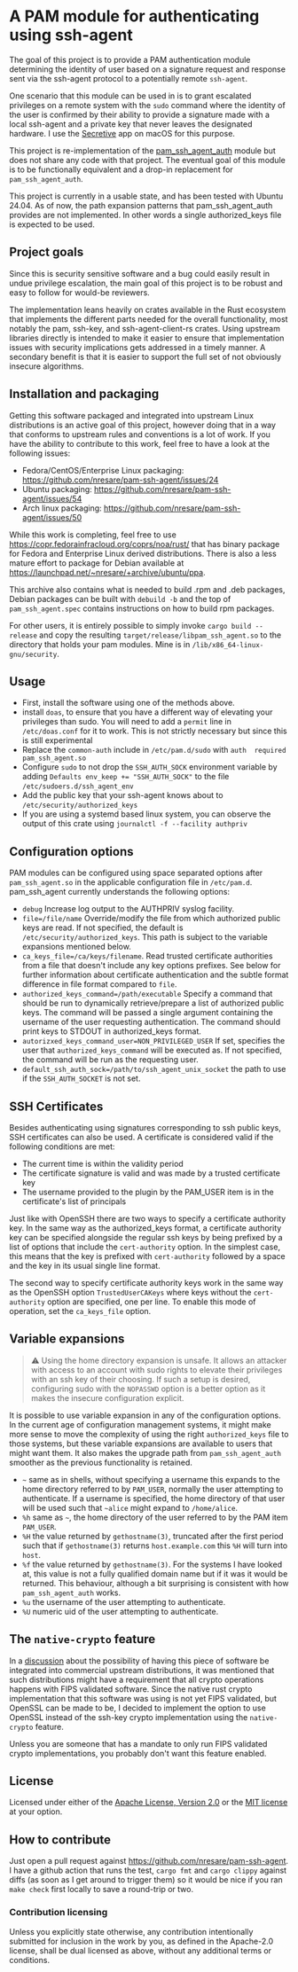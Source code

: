 # A PAM module for authenticating using ssh-agent

The goal of this project is to provide a PAM authentication module determining the identity
of user based on a signature request and response sent via the ssh-agent protocol to a potentially
remote `ssh-agent`.

One scenario that this module can be used in is to grant escalated privileges on a remote
system with the `sudo` command where the identity of the user is confirmed by their ability
to provide a signature made with a local ssh-agent and a private key that never leaves the
designated hardware. I use the [Secretive](https://github.com/maxgoedjen/secretive) app on 
macOS for this purpose.

This project is re-implementation of the [pam_ssh_agent_auth](https://github.com/jbeverly/pam_ssh_agent_auth) 
module but does not share any code with that project. The eventual goal of this module is to be 
functionally equivalent and a drop-in replacement for `pam_ssh_agent_auth`.

This project is currently in a usable state, and has been tested with Ubuntu 24.04. As of now, 
the path expansion patterns that pam_ssh_agent_auth provides are not implemented. In other 
words a single authorized_keys file is expected to be used.

## Project goals

Since this is security sensitive software and a bug could easily result in undue privilege
escalation, the main goal of this project is to be robust and easy to follow for would-be
reviewers.

The implementation leans heavily on crates available in the Rust ecosystem that implements
the different parts needed for the overall functionality, most notably the pam, ssh-key, 
and ssh-agent-client-rs crates. Using upstream libraries directly is intended to make it
easier to ensure that implementation issues with security implications gets addressed in a
timely manner. A secondary benefit is that it is easier to support the full set of not obviously 
insecure algorithms.

## Installation and packaging

Getting this software packaged and integrated into upstream Linux distributions is an active
goal of this project, however doing that in a way that conforms to upstream rules and conventions
is a lot of work. If you have the ability to contribute to this work, feel free to have a look
at the following issues:

* Fedora/CentOS/Enterprise Linux packaging: https://github.com/nresare/pam-ssh-agent/issues/24
* Ubuntu packaging: https://github.com/nresare/pam-ssh-agent/issues/54
* Arch linux packaging: https://github.com/nresare/pam-ssh-agent/issues/50

While this work is completing, feel free to use 
https://copr.fedorainfracloud.org/coprs/noa/rust/ that has binary package for Fedora and Enterprise
Linux derived distributions. There is also a less mature effort to package for Debian available
at https://launchpad.net/~nresare/+archive/ubuntu/ppa.

This archive also contains what is needed to build .rpm and .deb packages, Debian packages can be
built with `debuild -b` and the top of `pam_ssh_agent.spec` contains instructions on how to build
rpm packages.

For other users, it is entirely possible to simply invoke `cargo build --release` and copy the
resulting `target/release/libpam_ssh_agent.so` to the directory that holds your pam modules. Mine
is in `/lib/x86_64-linux-gnu/security`.

## Usage
* First, install the software using one of the methods above.
* install `doas`, to ensure that you have a different way of elevating your privileges than sudo.
  You will need to add a `permit` line in `/etc/doas.conf` for it to work. This is not strictly
  necessary but since this is still experimental 
* Replace the `common-auth` include in `/etc/pam.d/sudo` with `auth  required   pam_ssh_agent.so`
* Configure `sudo` to not drop the `SSH_AUTH_SOCK` environment variable by
  adding `Defaults env_keep += "SSH_AUTH_SOCK"` to the file `/etc/sudoers.d/ssh_agent_env`
* Add the public key that your ssh-agent knows about to `/etc/security/authorized_keys`
* If you are using a systemd based linux system, you can observe the output of this crate using 
  `journalctl -f --facility authpriv`

## Configuration options

PAM modules can be configured using space separated options after `pam_ssh_agent.so` in the applicable
configuration file in `/etc/pam.d`. pam_ssh_agent currently understands the following options:

* `debug` Increase log output to the AUTHPRIV syslog facility.
* `file=/file/name` Override/modify the file from which authorized public keys are read. If not
  specified, the default is `/etc/security/authorized_keys`. This path is subject to the variable
  expansions mentioned below.
* `ca_keys_file=/ca/keys/filename`. Read trusted certificate authorities from a file that doesn't
  include any key options prefixes. See below for further information about certificate
  authentication and the subtle format difference in file format compared to `file`.
* `authorized_keys_command=/path/executable` Specify a command that should be run to dynamically
  retrieve/prepare a list of authorized public keys. The command will be passed a single argument
  containing the username of the user requesting authentication. The command should print keys to
  STDOUT in authorized_keys format.
* `autorizxed_keys_command_user=NON_PRIVILEGED_USER` If set, specifies the user that `authorized_keys_command`
  will be executed as. If not specified, the command will be run as the requesting user.
* `default_ssh_auth_sock=/path/to/ssh_agent_unix_socket` the path to use if the `SSH_AUTH_SOCKET` is not
  set.

## SSH Certificates

Besides authenticating using signatures corresponding to ssh public keys, SSH certificates can also
be used. A certificate is considered valid if the following conditions are met:

* The current time is within the validity period
* The certificate signature is valid and was made by a trusted certificate key
* The username provided to the plugin by the PAM_USER item is in the certificate's list of principals

Just like with OpenSSH there are two ways to specify a certificate authority key. In the same way as the
authorized_keys format, a certificate authority key can be specified alongside the regular ssh keys by being
prefixed by a list of options that include the `cert-authority` option. In the simplest case, this means
that the key is prefixed with `cert-authority` followed by a space and the key in its usual single line format.

The second way to specify certificate authority keys work in the same way as the OpenSSH option `TrustedUserCAKeys`
where keys without the `cert-authority` option are specified, one per line. To enable this mode of operation,
set the `ca_keys_file` option.

## Variable expansions

> :warning: Using the home directory expansion is unsafe. It allows an attacker with access to an account with sudo
> rights to elevate their privileges with an ssh key of their choosing. If such a setup is desired, configuring
> sudo with the `NOPASSWD` option is a better option as it makes the insecure configuration explicit.

It is possible to use variable expansion in any of the configuration options. In the current age of configuration
management systems, it might make more sense to move the complexity of using the right `authorized_keys` file 
to those systems, but these variable expansions are available to users that might want them. It also makes the 
upgrade path from `pam_ssh_agent_auth` smoother as the previous functionality is retained.

* `~` same as in shells, without specifying a username this expands to the home directory referred to by `PAM_USER`, 
  normally the user attempting to authenticate. If a username is specified, the home directory of that user will be
  used such that `~alice` might expand to `/home/alice`.
* `%h` same as `~`, the home directory of the user referred to by the PAM item `PAM_USER`.
* `%H` the value returned by `gethostname(3)`, truncated after the first period such that if `gethostname(3)` returns
  `host.example.com` this `%H` will turn into `host`.
* `%f` the value returned by `gethostname(3)`. For the systems I have looked at, this value is not a fully qualified
  domain name but if it was it would be returned. This behaviour, although a bit surprising is consistent with how
  `pam_ssh_agent_auth` works.
* `%u` the username of the user attempting to authenticate.
* `%U` numeric uid of the user attempting to authenticate.

## The `native-crypto` feature

In a [discussion](https://github.com/nresare/pam-ssh-agent/issues/24) about the possibility of having this piece of
software be integrated into commercial upstream distributions, it was mentioned that such distributions might have
a requirement that all crypto operations happens with FIPS validated software. Since the native rust crypto
implementation that this software was using is not yet FIPS validated, but OpenSSL can be made to be, I decided
to implement the option to use OpenSSL instead of the ssh-key crypto implementation using the `native-crypto` feature.

Unless you are someone that has a mandate to only run FIPS validated crypto implementations, you probably don't want
this feature enabled.

## License

Licensed under either of the [Apache License, Version 2.0](http://www.apache.org/licenses/LICENSE-2.0) or the
[MIT license](http://opensource.org/licenses/MIT) at your option.

## How to contribute

Just open a pull request against https://github.com/nresare/pam-ssh-agent. I have a github action
that runs the test, `cargo fmt` and `cargo clippy` against diffs (as soon as I get around to trigger them)
so it would be nice if you ran `make check` first locally to save a round-trip or two.

### Contribution licensing

Unless you explicitly state otherwise, any contribution intentionally submitted
for inclusion in the work by you, as defined in the Apache-2.0 license, shall be dual licensed as above, without any
additional terms or conditions.
